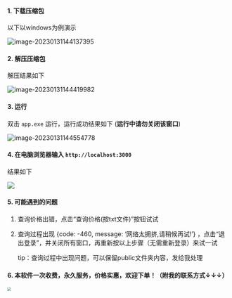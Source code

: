 

#### 1. 下载压缩包

以下以windows为例演示

![image-20230131144137395](./image-20230131144137395.png)

#### 2. 解压压缩包

解压结果如下

![image-20230131144419982](./image-20230131144419982.png)

#### 3. 运行

双击 `app.exe` 运行，运行成功结果如下 (**运行中请勿关闭该窗口**)

![image-20230131144554778](./image-20230131144554778.png)

#### 4. 在电脑浏览器输入 `http://localhost:3000`

结果如下

![](./image-20230131144650873.png)

#### 5. 可能遇到的问题

1. 查询价格出错，点击“查询价格(按txt文件)”按钮试试

2. 查询过程出现 {code: -460,  message: ‘网络太拥挤,请稍候再试!’} ，点击“退出登录”，并关闭所有窗口，再重新按以上步骤（无需重新登录）来试一试

   tip：查询过程中出现问题，可以保留public文件夹内容，发给我处理

   

#### 6. 本软件一次收费，永久服务，价格实惠，欢迎下单！（附我的联系方式↓↓↓）

<img src="./我的联系方式.jpg" style="zoom:50%;" />


